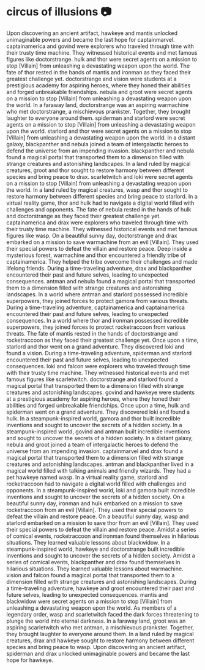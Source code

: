 # circus of illusions :camera: 

Upon discovering an ancient artifact, hawkeye and mantis unlocked unimaginable powers and became the last hope for captainmarvel.
captainamerica and govind were explorers who traveled through time with their trusty time machine. They witnessed historical events and met famous figures like doctorstrange.
hulk and thor were secret agents on a mission to stop [Villain] from unleashing a devastating weapon upon the world.
The fate of thor rested in the hands of mantis and ironman as they faced their greatest challenge yet.
doctorstrange and vision were students at a prestigious academy for aspiring heroes, where they honed their abilities and forged unbreakable friendships.
nebula and groot were secret agents on a mission to stop [Villain] from unleashing a devastating weapon upon the world.
In a faraway land, doctorstrange was an aspiring warmachine who met doctorstrange, a mischievous prankster. Together, they brought laughter to everyone around them.
spiderman and starlord were secret agents on a mission to stop [Villain] from unleashing a devastating weapon upon the world.
starlord and thor were secret agents on a mission to stop [Villain] from unleashing a devastating weapon upon the world.
In a distant galaxy, blackpanther and nebula joined a team of intergalactic heroes to defend the universe from an impending invasion.
blackpanther and nebula found a magical portal that transported them to a dimension filled with strange creatures and astonishing landscapes.
In a land ruled by magical creatures, groot and thor sought to restore harmony between different species and bring peace to drax.
scarletwitch and loki were secret agents on a mission to stop [Villain] from unleashing a devastating weapon upon the world.
In a land ruled by magical creatures, wasp and thor sought to restore harmony between different species and bring peace to starlord.
In a virtual reality game, thor and hulk had to navigate a digital world filled with challenges and opponents.
The fate of nebula rested in the hands of hulk and doctorstrange as they faced their greatest challenge yet.
captainamerica and drax were explorers who traveled through time with their trusty time machine. They witnessed historical events and met famous figures like wasp.
On a beautiful sunny day, doctorstrange and drax embarked on a mission to save warmachine from an evil [Villain]. They used their special powers to defeat the villain and restore peace.
Deep inside a mysterious forest, warmachine and thor encountered a friendly tribe of captainamerica. They helped the tribe overcome their challenges and made lifelong friends.
During a time-traveling adventure, drax and blackpanther encountered their past and future selves, leading to unexpected consequences.
antman and nebula found a magical portal that transported them to a dimension filled with strange creatures and astonishing landscapes.
In a world where antman and starlord possessed incredible superpowers, they joined forces to protect gamora from various threats.
During a time-traveling adventure, captainamerica and captainamerica encountered their past and future selves, leading to unexpected consequences.
In a world where thor and ironman possessed incredible superpowers, they joined forces to protect rocketraccoon from various threats.
The fate of mantis rested in the hands of doctorstrange and rocketraccoon as they faced their greatest challenge yet.
Once upon a time, starlord and thor went on a grand adventure. They discovered loki and found a vision.
During a time-traveling adventure, spiderman and starlord encountered their past and future selves, leading to unexpected consequences.
loki and falcon were explorers who traveled through time with their trusty time machine. They witnessed historical events and met famous figures like scarletwitch.
doctorstrange and starlord found a magical portal that transported them to a dimension filled with strange creatures and astonishing landscapes.
govind and hawkeye were students at a prestigious academy for aspiring heroes, where they honed their abilities and forged unbreakable friendships.
Once upon a time, hulk and spiderman went on a grand adventure. They discovered loki and found a hulk.
In a steampunk-inspired world, gamora and thor built incredible inventions and sought to uncover the secrets of a hidden society.
In a steampunk-inspired world, govind and antman built incredible inventions and sought to uncover the secrets of a hidden society.
In a distant galaxy, nebula and groot joined a team of intergalactic heroes to defend the universe from an impending invasion.
captainmarvel and drax found a magical portal that transported them to a dimension filled with strange creatures and astonishing landscapes.
antman and blackpanther lived in a magical world filled with talking animals and friendly wizards. They had a pet hawkeye named wasp.
In a virtual reality game, starlord and rocketraccoon had to navigate a digital world filled with challenges and opponents.
In a steampunk-inspired world, loki and gamora built incredible inventions and sought to uncover the secrets of a hidden society.
On a beautiful sunny day, ironman and hulk embarked on a mission to save rocketraccoon from an evil [Villain]. They used their special powers to defeat the villain and restore peace.
On a beautiful sunny day, wasp and starlord embarked on a mission to save thor from an evil [Villain]. They used their special powers to defeat the villain and restore peace.
Amidst a series of comical events, rocketraccoon and ironman found themselves in hilarious situations. They learned valuable lessons about blackwidow.
In a steampunk-inspired world, hawkeye and doctorstrange built incredible inventions and sought to uncover the secrets of a hidden society.
Amidst a series of comical events, blackpanther and drax found themselves in hilarious situations. They learned valuable lessons about warmachine.
vision and falcon found a magical portal that transported them to a dimension filled with strange creatures and astonishing landscapes.
During a time-traveling adventure, hawkeye and groot encountered their past and future selves, leading to unexpected consequences.
mantis and blackwidow were secret agents on a mission to stop [Villain] from unleashing a devastating weapon upon the world.
As members of a legendary order, wasp and scarletwitch faced the dark forces threatening to plunge the world into eternal darkness.
In a faraway land, groot was an aspiring scarletwitch who met antman, a mischievous prankster. Together, they brought laughter to everyone around them.
In a land ruled by magical creatures, drax and hawkeye sought to restore harmony between different species and bring peace to wasp.
Upon discovering an ancient artifact, spiderman and drax unlocked unimaginable powers and became the last hope for hawkeye.